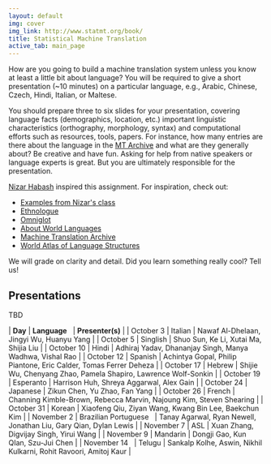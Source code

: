 ```yaml
---
layout: default
img: cover
img_link: http://www.statmt.org/book/
title: Statistical Machine Translation
active_tab: main_page 
---
```


How are you going to build a machine translation system unless you know at
least a little bit about language? You will be required to give 
a short presentation (~10 minutes) on a particular language, 
e.g., Arabic, Chinese, Czech, Hindi, Italian, or Maltese.

You should prepare three to six slides for your presentation, covering
language facts (demographics, location, etc.) important linguistic 
characteristics (orthography, morphology, syntax) and computational efforts 
such as resources, tools, papers. For instance,  how many entries are there
about the language in the [MT Archive](http://www.mt-archive.info/) 
and what are they generally about? Be creative and have fun. 
Asking for help from native speakers or language experts is great.
But you are ultimately responsible for the presentation.

[Nizar Habash](http://www.nizarhabash.com/) inspired this assignment.
For inspiration, check out:

* [Examples from Nizar's class](https://sites.google.com/site/comse6998machinetranslation/language-in-10-minutes)
* [Ethnologue](http://www.ethnologue.com/)
* [Omniglot](http://www.omniglot.com/)
* [About World Languages](http://www.aboutworldlanguages.com/)
* [Machine Translation Archive](http://www.mt-archive.info/)
* [World Atlas of Language Structures](http://wals.info/)

We will grade on clarity and detail. Did you learn 
something really cool? Tell us!

Presentations
-------------

TBD

| **Day**      | **Language**&nbsp;&nbsp; | **Presenter(s)** |
| October 3 | Italian | Nawaf Al-Dhelaan, Jingyi Wu, Huanyu Yang |
| October 5 | Singlish | Shuo Sun, Ke Li, Xutai Ma, Shijia Liu |
| October 10 | Hindi | Adhiraj Yadav, Dhananjay Singh, Manya Wadhwa, Vishal Rao |
| October 12 | Spanish | Achintya Gopal, Philip Piantone, Eric Calder, Tomas Ferrer Deheza | 
| October 17 | Hebrew | Shijie Wu, Chenyang Zhao, Pamela Shapiro, Lawrence Wolf-Sonkin |
| October 19 | Esperanto | Harrison Huh, Shreya Aggarwal, Alex Gain |
| October 24 | Japanese | Zikun Chen, Yu Zhao, Fan Yang |
| October 26 | French | Channing Kimble-Brown, Rebecca Marvin, Najoung Kim, Steven Shearing |
| October 31 | Korean | Xiaofeng Qiu, Ziyan Wang, Kwang Bin Lee, Baekchun Kim |
| November 2 | Brazilian Portuguese&nbsp;&nbsp; | Tanay Agarwal, Ryan Newell, Jonathan Liu, Gary Qian, Dylan Lewis |
| November 7 | ASL | Xuan Zhang, Digvijay Singh, Yirui Wang |
| November 9 | Mandarin | Dongji Gao, Kun QIan, Szu-Jui Chen |
| November&nbsp;14&nbsp;&nbsp; | Telugu | Sankalp Kolhe, Aswin, Nikhil Kulkarni, Rohit Ravoori, Amitoj Kaur |




